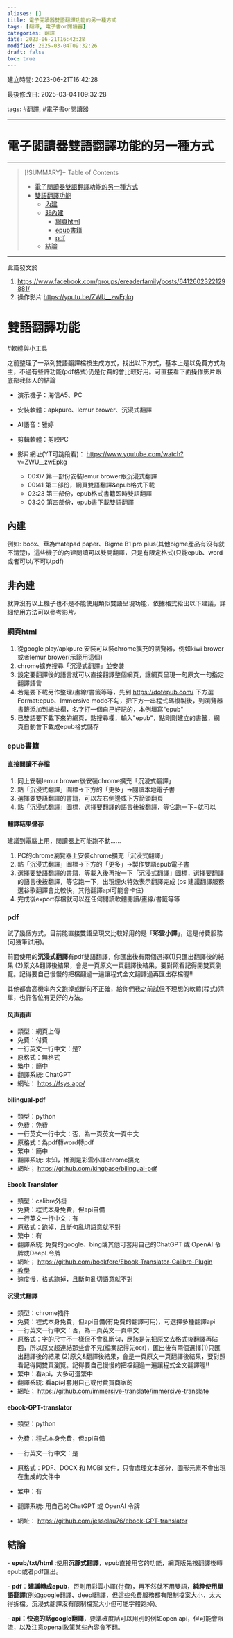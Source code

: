 ```yaml
---
aliases: []
title: 電子閱讀器雙語翻譯功能的另一種方式
tags: [翻譯, 電子書or閱讀器]
categories: 翻譯
date: 2023-06-21T16:42:28
modified: 2025-03-04T09:32:26
draft: false
toc: true
---
```


建立時間: 2023-06-21T16:42:28

最後修改日: 2025-03-04T09:32:28

tags:  #翻譯, #電子書or閱讀器

---
# 電子閱讀器雙語翻譯功能的另一種方式

---

>[!SUMMARY]+ Table of Contents
>- [電子閱讀器雙語翻譯功能的另一種方式](電子閱讀器雙語翻譯功能的另一種方式.md#電子閱讀器雙語翻譯功能的另一種方式)
>- [雙語翻譯功能](電子閱讀器雙語翻譯功能的另一種方式.md#雙語翻譯功能)
>    - [內建](電子閱讀器雙語翻譯功能的另一種方式.md#內建)
>    - [非內建](電子閱讀器雙語翻譯功能的另一種方式.md#非內建)
>        - [網頁html](電子閱讀器雙語翻譯功能的另一種方式.md#網頁html)
>        - [epub書籍](電子閱讀器雙語翻譯功能的另一種方式.md#epub書籍)
>        - [pdf](電子閱讀器雙語翻譯功能的另一種方式.md#pdf)
>    - [結論](電子閱讀器雙語翻譯功能的另一種方式.md#結論)

---
此篇發文於
1. https://www.facebook.com/groups/ereaderfamily/posts/6412602322129881/
2. 操作影片 https://youtu.be/ZWU__zwEpkg
# 雙語翻譯功能
#軟體與小工具



之前整理了一系列雙語翻譯檔按生成方式，找出以下方式，基本上是以免費方式為主，不過有些許功能(pdf格式)仍是付費的會比較好用。可直接看下面操作影片跟底部我個人的結論

- 演示機子：海信A5、PC

- 安裝軟體：apkpure、lemur brower、沉浸式翻譯
- AI語音：雅婷 
- 剪輯軟體：剪映PC
- 影片網址(YT可跳段看)： https://www.youtube.com/watch?v=ZWU__zwEpkg
  - 00:07 第一部份安裝lemur brower跟沉浸式翻譯
  - 00:41 第二部份，網頁雙語翻譯&epub格式下載
  - 02:23 第三部份，epub格式書籍即時雙語翻譯
  - 03:20 第四部份，epub書下載雙語翻譯

## 內建
例如: boox、華為matepad paper、Bigme B1 pro plus(其他bigme產品有沒有就不清楚)，這些機子的內建閱讀可以雙開翻譯，只是有限定格式(只能epub、word或者可以/不可以pdf)

## 非內建
就算沒有以上機子也不是不能使用類似雙語呈現功能，依據格式給出以下建議，詳細使用方法可以參考影片。
### 網頁html
1. 從google play/apkpure 安裝可以裝chrome擴充的瀏覽器，例如kiwi brower或者lemur brower(示範用這個)
2. chrome擴充搜尋「沉浸式翻譯」並安裝
3. 設定要翻譯後的語言就可以直接翻譯整個網頁，讓網頁呈現一句原文一句指定翻譯語言
4. 若是要下載另作整理/畫線/書籤等等，先到 https://dotepub.com/ 下方選Format:epub、Immersive mode不勾，把下方一串程式碼複製後，到瀏覽器書籤添加到網址欄，名字打一個自己好記的，本例填寫"epub"
5. 已雙語要下載下來的網頁，點搜尋欄，輸入"epub"，點剛剛建立的書籤，網頁自動會下載成epub格式儲存
### epub書籍
#### 直接閱讀不存檔
1. 同上安裝lemur brower後安裝chrome擴充「沉浸式翻譯」
2. 點「沉浸式翻譯」圖標→下方的「更多」→閱讀本地電子書
3. 選擇要雙語翻譯的書籍，可以左右側邊或下方箭頭翻頁
4. 點「沉浸式翻譯」圖標，選擇要翻譯的語言後按翻譯，等它跑一下~就可以
#### 翻譯結果儲存
建議到電腦上用，閱讀器上可能跑不動......
1. PC的chrome瀏覽器上安裝chrome擴充「沉浸式翻譯」
2. 點「沉浸式翻譯」圖標→下方的「更多」→製作雙語epub電子書
3. 選擇要雙語翻譯的書籍，等載入後再按一下「沉浸式翻譯」圖標，選擇要翻譯的語言後按翻譯，等它跑一下，出現煙火特效表示翻譯完成 (ps 建議翻譯服務選谷歌翻譯會比較快，其他翻譯api可能會卡住)
4. 完成後export存檔就可以在任何閱讀軟體閱讀/畫線/書籤等等
### pdf
試了幾個方式，目前能直接雙語呈現又比較好用的是「**彩雲小譯**」，這是付費服務(可幾筆試用)。

前面使用的**沉浸式翻譯**有pdf雙語翻譯，你匯出後有兩個選擇(1)只匯出翻譯後的結果 (2)原文&翻譯後結果，會是一頁原文一頁翻譯後結果，要對照看記得開雙頁瀏覽。記得要自己慢慢的把檔翻過一遍讓程式全文翻譯過再匯出存檔喔!!

其他都會高機率內文跑掉或斷句不正確，給你們我之前試但不理想的軟體(程式)清單，也許各位有更好的方法。
#### 风声雨声
- 類型：網頁上傳
- 免費：付費
- 一行英文一行中文：是?
- 原格式：無格式
- 繁中：簡中
- 翻譯系統: ChatGPT 
- 網址： https://fsys.app/

#### bilingual-pdf
- 類型：python
- 免費：免費
- 一行英文一行中文：否，為一頁英文一頁中文
- 原格式：為pdf轉word轉pdf
- 繁中：簡中
- 翻譯系統: 未知，推測是彩雲小譯chrome擴充
- 網址； https://github.com/kingbase/bilingual-pdf

#### Ebook Translator
- 類型：calibre外掛
- 免費：程式本身免費，但api自備
- 一行英文一行中文：有
- 原格式：跑掉，且斷句亂切語意就不對
- 繁中：有
- 翻譯系統: 免費的google、bing或其他可套用自己的ChatGPT 或 OpenAI 令牌或DeepL令牌
- 網址； https://github.com/bookfere/Ebook-Translator-Calibre-Plugin
- [教學](https://bookfere.com/post/1057.html)
- 速度慢，格式跑掉，且斷句亂切語意就不對

#### 沉浸式翻譯
- 類型：chrome插件
- 免費：程式本身免費，但api自備(有免費的翻譯可用)，可選擇多種翻譯api
- 一行英文一行中文：否，為一頁英文一頁中文
- 原格式：字的尺寸不一樣但不會亂斷句，應該是先把原文去格式後翻譯再貼回，所以原文超連結那些會不見(檔案記得先ocr)，匯出後有兩個選擇(1)只匯出翻譯後的結果 (2)原文&翻譯後結果，會是一頁原文一頁翻譯後結果，要對照看記得開雙頁瀏覽。記得要自己慢慢的把檔翻過一遍讓程式全文翻譯喔!!
- 繁中：看api，大多可選繁中
- 翻譯系統: 看api可套用自己或付費買商家的
- 網址； https://github.com/immersive-translate/immersive-translate

#### ebook-GPT-translator
- 類型：python

- 免費：程式本身免費，但api自備
- 一行英文一行中文：是
- 原格式：PDF、DOCX 和 MOBI 文件，只會處理文本部分，圖形元素不會出現在生成的文件中
- 繁中：有
- 翻譯系統: 用自己的ChatGPT 或 OpenAI 令牌
- 網址： https://github.com/jesselau76/ebook-GPT-translator

## 結論
- **epub/txt/html** :使用**沉靜式翻譯**，epub直接用它的功能，網頁版先按翻譯後轉epub或者pdf匯出。

- **pdf**：**建議轉成epub**，否則用彩雲小譯(付費)，再不然就不用雙語，**純粹使用單語翻譯**(例如google翻譯、deepl翻譯，但這些免費服務都有限制檔案大小，太大得拆檔。沉浸式翻譯沒有限制檔案大小但可能字體跑掉)。

- **api：快速的話google翻譯**，要準確度話可以用別的例如open api，但可能會限流，以及注意openai政策某些內容會不翻。
